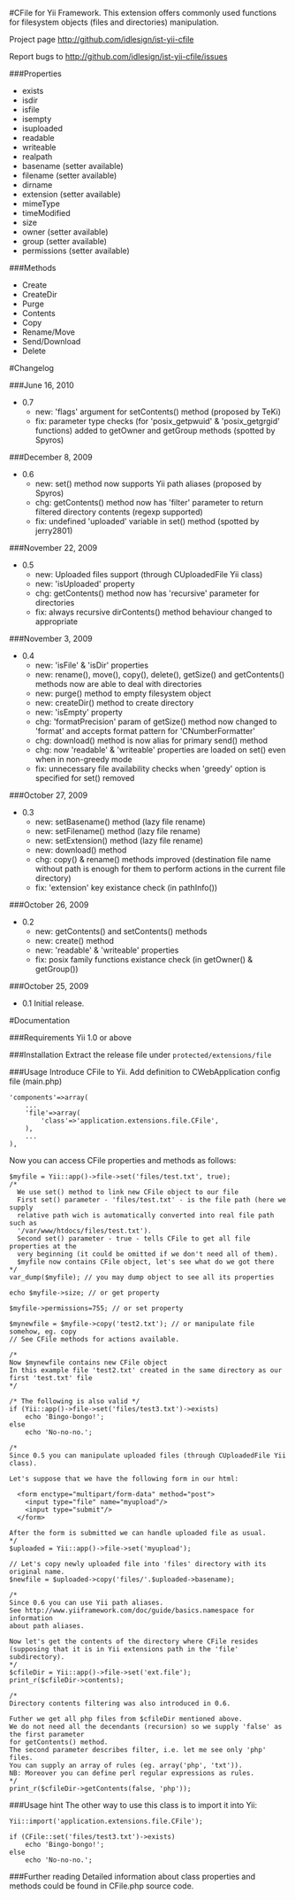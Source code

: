 #CFile for Yii Framework.
This extension offers commonly used functions for filesystem objects (files and directories) manipulation.

Project page
http://github.com/idlesign/ist-yii-cfile

Report bugs to
http://github.com/idlesign/ist-yii-cfile/issues


###Properties
* exists
* isdir
* isfile
* isempty
* isuploaded
* readable
* writeable
* realpath
* basename (setter available)
* filename (setter available)
* dirname
* extension (setter available)
* mimeType
* timeModified
* size
* owner (setter available)
* group (setter available)
* permissions (setter available)

###Methods
* Create
* CreateDir
* Purge
* Contents
* Copy
* Rename/Move
* Send/Download
* Delete


#Changelog

###June 16, 2010
* 0.7
  * new: 'flags' argument for setContents() method (proposed by TeKi)
  * fix: parameter type checks (for 'posix_getpwuid' & 'posix_getgrgid' functions) added to getOwner and getGroup methods (spotted by Spyros)


###December 8, 2009
* 0.6
  * new: set() method now supports Yii path aliases (proposed by Spyros)
  * chg: getContents() method now has 'filter' parameter to return filtered directory contents (regexp supported)
  * fix: undefined 'uploaded' variable in set() method (spotted by jerry2801)


###November 22, 2009
* 0.5
  * new: Uploaded files support (through CUploadedFile Yii class)
  * new: 'isUploaded' property
  * chg: getContents() method now has 'recursive' parameter for directories
  * fix: always recursive dirContents() method behaviour changed to appropriate


###November 3, 2009
* 0.4
  * new: 'isFile' & 'isDir' properties
  * new: rename(), move(), copy(), delete(), getSize() and getContents() methods now are able to deal with directories
  * new: purge() method to empty filesystem object
  * new: createDir() method to create directory
  * new: 'isEmpty' property
  * chg: 'formatPrecision' param of getSize() method now changed to 'format' and accepts format pattern for 'CNumberFormatter'
  * chg: download() method is now alias for primary send() method
  * chg: now 'readable' & 'writeable' properties are loaded on set() even when in non-greedy mode
  * fix: unnecessary file availability checks when 'greedy' option is specified for set() removed


###October 27, 2009
* 0.3
  * new: setBasename() method (lazy file rename)
  * new: setFilename() method (lazy file rename)
  * new: setExtension() method (lazy file rename)
  * new: download() method
  * chg: copy() & rename() methods improved (destination file name without path is enough for them to perform actions in the current file directory)
  * fix: 'extension' key existance check (in pathInfo())

###October 26, 2009
* 0.2
  * new: getContents() and setContents() methods
  * new: create() method
  * new: 'readable' & 'writeable' properties
  * fix: posix family functions existance check (in getOwner() & getGroup())

###October 25, 2009
* 0.1 Initial release.


#Documentation

###Requirements
Yii 1.0 or above

###Installation
Extract the release file under `protected/extensions/file`

###Usage
Introduce CFile to Yii.
Add definition to CWebApplication config file (main.php)

    'components'=>array(
        ...
        'file'=>array(
            'class'=>'application.extensions.file.CFile',
        ),
        ...
    ),

Now you can access CFile properties and methods as follows:

    $myfile = Yii::app()->file->set('files/test.txt', true);
    /*
      We use set() method to link new CFile object to our file
      First set() parameter - 'files/test.txt' - is the file path (here we supply
      relative path wich is automatically converted into real file path such as
      '/var/www/htdocs/files/test.txt').
      Second set() parameter - true - tells CFile to get all file properties at the
      very beginning (it could be omitted if we don't need all of them).
      $myfile now contains CFile object, let's see what do we got there
    */
    var_dump($myfile); // you may dump object to see all its properties

    echo $myfile->size; // or get property

    $myfile->permissions=755; // or set property

    $mynewfile = $myfile->copy('test2.txt'); // or manipulate file somehow, eg. copy
    // See CFile methods for actions available.

    /*
    Now $mynewfile contains new CFile object
    In this example file 'test2.txt' created in the same directory as our first 'test.txt' file
    */

    /* The following is also valid */
    if (Yii::app()->file->set('files/test3.txt')->exists)
        echo 'Bingo-bongo!';
    else
        echo 'No-no-no.';

    /*
    Since 0.5 you can manipulate uploaded files (through CUploadedFile Yii class).

    Let's suppose that we have the following form in our html:

      <form enctype="multipart/form-data" method="post">
        <input type="file" name="myupload"/>
        <input type="submit"/>
      </form>

    After the form is submitted we can handle uploaded file as usual.
    */
    $uploaded = Yii::app()->file->set('myupload');

    // Let's copy newly uploaded file into 'files' directory with its original name.
    $newfile = $uploaded->copy('files/'.$uploaded->basename);

    /*
    Since 0.6 you can use Yii path aliases.
    See http://www.yiiframework.com/doc/guide/basics.namespace for information
    about path aliases.

    Now let's get the contents of the directory where CFile resides
    (supposing that it is in Yii extensions path in the 'file' subdirectory).
    */
    $cfileDir = Yii::app()->file->set('ext.file');
    print_r($cfileDir->contents);

    /*
    Directory contents filtering was also introduced in 0.6.

    Futher we get all php files from $cfileDir mentioned above.
    We do not need all the decendants (recursion) so we supply 'false' as the first parameter
    for getContents() method.
    The second parameter describes filter, i.e. let me see only 'php' files.
    You can supply an array of rules (eg. array('php', 'txt')).
    NB: Moreover you can define perl regular expressions as rules.
    */
    print_r($cfileDir->getContents(false, 'php'));


###Usage hint
The other way to use this class is to import it into Yii:

    Yii::import('application.extensions.file.CFile');

    if (CFile::set('files/test3.txt')->exists)
        echo 'Bingo-bongo!';
    else
        echo 'No-no-no.';

###Further reading
Detailed information about class properties and methods could be found in CFile.php source code.